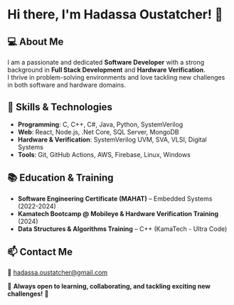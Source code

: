 # Hi there, I'm Hadassa Oustatcher! 👋  

## 💻 About Me  

I am a passionate and dedicated **Software Developer** with a strong background in **Full Stack Development** and **Hardware Verification**.  
I thrive in problem-solving environments and love tackling new challenges in both software and hardware domains.  

## 🚀 Skills & Technologies

- **Programming**: C, C++, C#, Java, Python, SystemVerilog
- **Web**: React, Node.js, .Net Core, SQL Server, MongoDB
- **Hardware & Verification**: SystemVerilog UVM, SVA, VLSI, Digital Systems
- **Tools**: Git, GitHub Actions, AWS, Firebase, Linux, Windows


## 📚 Education & Training  

- **Software Engineering Certificate (MAHAT)** – Embedded Systems (2022-2024)  
- **Kamatech Bootcamp @ Mobileye & Hardware Verification Training** (2024)  
- **Data Structures & Algorithms Training** – C++ (KamaTech - Ultra Code)  

## 📫 Contact Me 

📧 [hadassa.oustatcher@gmail.com](mailto:hadassa.oustatcher@gmail.com)  

📌 **Always open to learning, collaborating, and tackling exciting new challenges!** 🚀  
